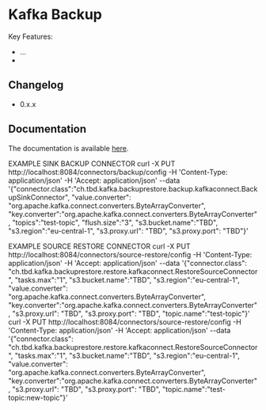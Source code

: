 # Kafka Backup

Key Features:

 * ...
 * 


## Changelog

 * 0.x.x


## Documentation

The documentation is available [here](doc/README.md).

EXAMPLE SINK BACKUP CONNECTOR
curl -X PUT http://localhost:8084/connectors/backup/config -H 'Content-Type: application/json' -H 'Accept: application/json' --data '{"connector.class":"ch.tbd.kafka.backuprestore.backup.kafkaconnect.BackupSinkConnector", "value.converter": "org.apache.kafka.connect.converters.ByteArrayConverter", "key.converter":"org.apache.kafka.connect.converters.ByteArrayConverter", "topics":"test-topic", "flush.size":"3", "s3.bucket.name":"TBD", "s3.region":"eu-central-1", "s3.proxy.url": "TBD", "s3.proxy.port": "TBD"}'

EXAMPLE SOURCE RESTORE CONNECTOR
curl -X PUT http://localhost:8084/connectors/source-restore/config -H 'Content-Type: application/json' -H 'Accept: application/json' --data '{"connector.class": "ch.tbd.kafka.backuprestore.restore.kafkaconnect.RestoreSourceConnector", "tasks.max":"1", "s3.bucket.name":"TBD", "s3.region":"eu-central-1", "value.converter": "org.apache.kafka.connect.converters.ByteArrayConverter", "key.converter":"org.apache.kafka.connect.converters.ByteArrayConverter", "s3.proxy.url": "TBD", "s3.proxy.port": "TBD", "topic.name":"test-topic"}'
curl -X PUT http://localhost:8084/connectors/source-restore/config -H 'Content-Type: application/json' -H 'Accept: application/json' --data '{"connector.class": "ch.tbd.kafka.backuprestore.restore.kafkaconnect.RestoreSourceConnector", "tasks.max":"1", "s3.bucket.name":"TBD", "s3.region":"eu-central-1", "value.converter": "org.apache.kafka.connect.converters.ByteArrayConverter", "key.converter":"org.apache.kafka.connect.converters.ByteArrayConverter", "s3.proxy.url": "TBD", "s3.proxy.port": "TBD", "topic.name":"test-topic:new-topic"}'





